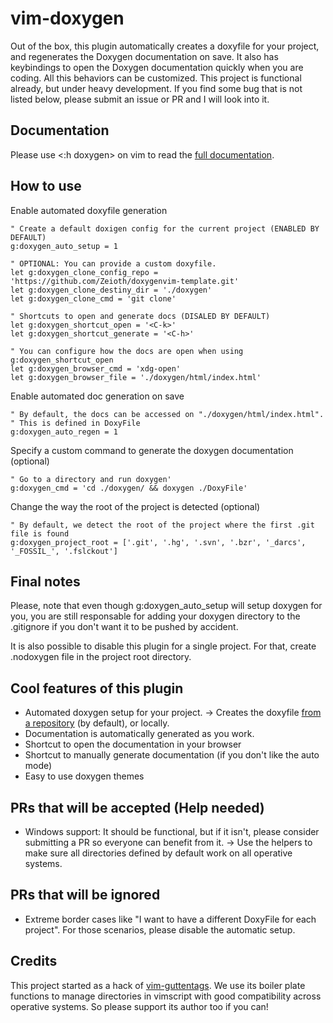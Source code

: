 # vim-doxygen
Out of the box, this plugin automatically creates a doxyfile for your project, and regenerates the Doxygen documentation on save. It also has keybindings to open the Doxygen documentation quickly when you are coding. All this behaviors can be customized. This project is functional already, but under heavy development. If you find some bug that is not listed below, please submit an issue or PR and I will look into it.

## Documentation
Please use <:h doxygen> on vim to read the [full documentation](https://github.com/Zeioth/vim-doxygen/blob/main/doc/doxygen.txt).

## How to use

Enable automated doxyfile generation

```
" Create a default doxigen config for the current project (ENABLED BY DEFAULT)
g:doxygen_auto_setup = 1

" OPTIONAL: You can provide a custom doxyfile.
let g:doxygen_clone_config_repo = 'https://github.com/Zeioth/doxygenvim-template.git'
let g:doxygen_clone_destiny_dir = './doxygen'
let g:doxygen_clone_cmd = 'git clone'

" Shortcuts to open and generate docs (DISALED BY DEFAULT)
let g:doxygen_shortcut_open = '<C-k>'
let g:doxygen_shortcut_generate = '<C-h>'

" You can configure how the docs are open when using g:doxygen_shortcut_open
let g:doxygen_browser_cmd = 'xdg-open'
let g:doxygen_browser_file = './doxygen/html/index.html'
```

Enable automated doc generation on save
```
" By default, the docs can be accessed on "./doxygen/html/index.html".
" This is defined in DoxyFile
g:doxygen_auto_regen = 1
```

Specify a custom command to generate the doxygen documentation (optional)

```
" Go to a directory and run doxygen'
g:doxygen_cmd = 'cd ./doxygen/ && doxygen ./DoxyFile'
```

Change the way the root of the project is detected (optional)

```
" By default, we detect the root of the project where the first .git file is found
g:doxygen_project_root = ['.git', '.hg', '.svn', '.bzr', '_darcs', '_FOSSIL_', '.fslckout']
```

## Final notes

Please, note that even though g:doxygen_auto_setup will setup doxygen for you, you are still responsable for adding your doxygen directory to the .gitignore if you don't want it to be pushed by accident.

It is also possible to disable this plugin for a single project. For that, create .nodoxygen file in the project root directory.

## Cool features of this plugin

* Automated doxygen setup for your project. → Creates the doxyfile [from a repository](https://github.com/Zeioth/vim-doxygen-template) (by default), or locally.
* Documentation is automatically generated as you work.
* Shortcut to open the documentation in your browser
* Shortcut to manually generate documentation (if you don't like the auto mode)
* Easy to use doxygen themes

## PRs that will be accepted (Help needed)

* Windows support: It should be functional, but if it isn't, please consider submitting a PR so everyone can benefit from it. → Use the helpers to make sure all directories defined by default work on all operative systems.

## PRs that will be ignored

* Extreme border cases like "I want to have a different DoxyFile for each project". For those scenarios, please disable the automatic setup.

## Credits
This project started as a hack of [vim-guttentags](https://github.com/ludovicchabant/vim-gutentags). We use its boiler plate functions to manage directories in vimscript with good compatibility across operative systems. So please support its author too if you can!
